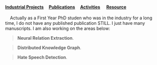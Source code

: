 #### [Industrial Projects](./Industrial-Projects.html)&nbsp; &nbsp; &nbsp;[Publications](./Publications.html)&nbsp; &nbsp; &nbsp;[Activities](./Activities.html)&nbsp; &nbsp; &nbsp; [Resource](./Resource.html)&nbsp; &nbsp; &nbsp;

&nbsp;
&nbsp;
Actually as a First Year PhD studen who was in the industry for a long time, I do not have any published publication STILL. I just have many manuscripts. I am also working on the areas below:
&nbsp;
&nbsp;
&nbsp;

>**Neural Relation Extraction**. 

>**Distributed Knowledge Graph**. 

>**Hate Speech Detection**. 





